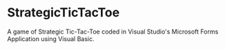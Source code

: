 # StrategicTicTacToe
A game of Strategic Tic-Tac-Toe coded in Visual Studio's Microsoft Forms Application using Visual Basic.
